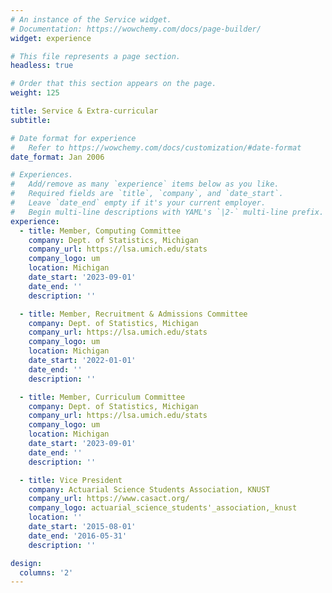 ```yaml
---
# An instance of the Service widget.
# Documentation: https://wowchemy.com/docs/page-builder/
widget: experience

# This file represents a page section.
headless: true

# Order that this section appears on the page.
weight: 125

title: Service & Extra-curricular
subtitle:

# Date format for experience
#   Refer to https://wowchemy.com/docs/customization/#date-format
date_format: Jan 2006

# Experiences.
#   Add/remove as many `experience` items below as you like.
#   Required fields are `title`, `company`, and `date_start`.
#   Leave `date_end` empty if it's your current employer.
#   Begin multi-line descriptions with YAML's `|2-` multi-line prefix.
experience:
  - title: Member, Computing Committee
    company: Dept. of Statistics, Michigan
    company_url: https://lsa.umich.edu/stats
    company_logo: um
    location: Michigan
    date_start: '2023-09-01'
    date_end: ''
    description: ''

  - title: Member, Recruitment & Admissions Committee
    company: Dept. of Statistics, Michigan
    company_url: https://lsa.umich.edu/stats
    company_logo: um
    location: Michigan
    date_start: '2022-01-01'
    date_end: ''
    description: ''

  - title: Member, Curriculum Committee
    company: Dept. of Statistics, Michigan
    company_url: https://lsa.umich.edu/stats
    company_logo: um
    location: Michigan
    date_start: '2023-09-01'
    date_end: ''
    description: ''

  - title: Vice President
    company: Actuarial Science Students Association, KNUST
    company_url: https://www.casact.org/
    company_logo: actuarial_science_students'_association,_knust
    location: ''
    date_start: '2015-08-01'
    date_end: '2016-05-31'
    description: ''

design:
  columns: '2'
---
```

